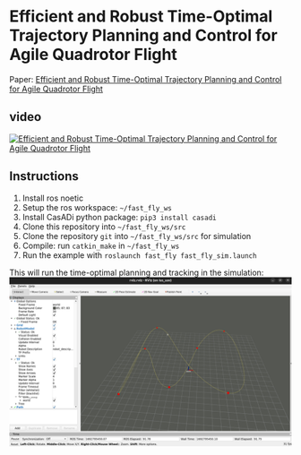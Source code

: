 # Efficient and Robust Time-Optimal Trajectory Planning and Control for Agile Quadrotor Flight

Paper: [Efficient and Robust Time-Optimal Trajectory Planning and Control for Agile Quadrotor Flight](http://arxiv.org/abs/2305.02772)

## video
[![Efficient and Robust Time-Optimal Trajectory Planning and Control for Agile Quadrotor Flight](https://res.cloudinary.com/marcomontalbano/image/upload/v1683187170/video_to_markdown/images/youtube--E6QVHWcvB6E-c05b58ac6eb4c4700831b2b3070cd403.jpg)](https://youtu.be/E6QVHWcvB6E "Efficient and Robust Time-Optimal Trajectory Planning and Control for Agile Quadrotor Flight")

## Instructions
1. Install ros noetic
2. Setup the ros workspace: `~/fast_fly_ws`
3. Install CasADi python package: `pip3 install casadi`
4. Clone this repository into `~/fast_fly_ws/src`
5. Clone the repository `git` into `~/fast_fly_ws/src` for simulation
6. Compile: run `catkin_make` in `~/fast_fly_ws`
7. Run the example with `roslaunch fast_fly fast_fly_sim.launch`

This will run the time-optimal planning and tracking in the simulation:
![](fig/sim.jpg)
